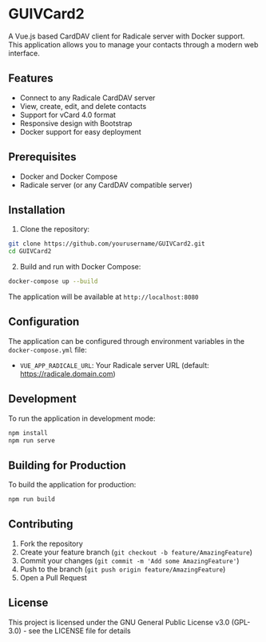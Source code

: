 # GUIVCard2

A Vue.js based CardDAV client for Radicale server with Docker support. This application allows you to manage your contacts through a modern web interface.

## Features

- Connect to any Radicale CardDAV server
- View, create, edit, and delete contacts
- Support for vCard 4.0 format
- Responsive design with Bootstrap
- Docker support for easy deployment

## Prerequisites

- Docker and Docker Compose
- Radicale server (or any CardDAV compatible server)

## Installation

1. Clone the repository:
```bash
git clone https://github.com/yourusername/GUIVCard2.git
cd GUIVCard2
```

2. Build and run with Docker Compose:
```bash
docker-compose up --build
```

The application will be available at `http://localhost:8080`

## Configuration

The application can be configured through environment variables in the `docker-compose.yml` file:

- `VUE_APP_RADICALE_URL`: Your Radicale server URL (default: https://radicale.domain.com)

## Development

To run the application in development mode:

```bash
npm install
npm run serve
```

## Building for Production

To build the application for production:

```bash
npm run build
```

## Contributing

1. Fork the repository
2. Create your feature branch (`git checkout -b feature/AmazingFeature`)
3. Commit your changes (`git commit -m 'Add some AmazingFeature'`)
4. Push to the branch (`git push origin feature/AmazingFeature`)
5. Open a Pull Request

## License

This project is licensed under the GNU General Public License v3.0 (GPL-3.0) - see the LICENSE file for details